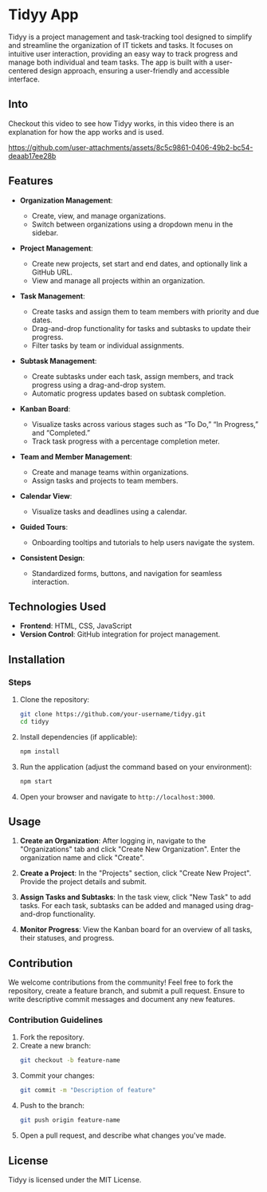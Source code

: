 # Tidyy App
Tidyy is a project management and task-tracking tool designed to simplify and streamline the organization of IT tickets and tasks. It focuses on intuitive user interaction, providing an easy way to track progress and manage both individual and team tasks. The app is built with a user-centered design approach, ensuring a user-friendly and accessible interface.

## Into
Checkout this video to see how Tidyy works, in this video there is an explanation for how the app works and is used. 


https://github.com/user-attachments/assets/8c5c9861-0406-49b2-bc54-deaab17ee28b



## Features

- **Organization Management**: 
  - Create, view, and manage organizations.
  - Switch between organizations using a dropdown menu in the sidebar.

- **Project Management**:
  - Create new projects, set start and end dates, and optionally link a GitHub URL.
  - View and manage all projects within an organization.

- **Task Management**:
  - Create tasks and assign them to team members with priority and due dates.
  - Drag-and-drop functionality for tasks and subtasks to update their progress.
  - Filter tasks by team or individual assignments.

- **Subtask Management**:
  - Create subtasks under each task, assign members, and track progress using a drag-and-drop system.
  - Automatic progress updates based on subtask completion.

- **Kanban Board**: 
  - Visualize tasks across various stages such as “To Do,” “In Progress,” and “Completed.”
  - Track task progress with a percentage completion meter.

- **Team and Member Management**:
  - Create and manage teams within organizations.
  - Assign tasks and projects to team members.

- **Calendar View**: 
  - Visualize tasks and deadlines using a calendar.

- **Guided Tours**: 
  - Onboarding tooltips and tutorials to help users navigate the system.

- **Consistent Design**:
  - Standardized forms, buttons, and navigation for seamless interaction.

## Technologies Used

- **Frontend**: HTML, CSS, JavaScript
- **Version Control**: GitHub integration for project management.

## Installation

### Steps

1. Clone the repository:
   ```bash
   git clone https://github.com/your-username/tidyy.git
   cd tidyy
   ```

2. Install dependencies (if applicable):
   ```bash
   npm install
   ```

3. Run the application (adjust the command based on your environment):
   ```bash
   npm start
   ```

4. Open your browser and navigate to `http://localhost:3000`.

## Usage

1. **Create an Organization**: After logging in, navigate to the "Organizations" tab and click "Create New Organization". Enter the organization name and click "Create".

2. **Create a Project**: In the "Projects" section, click "Create New Project". Provide the project details and submit.

3. **Assign Tasks and Subtasks**: In the task view, click "New Task" to add tasks. For each task, subtasks can be added and managed using drag-and-drop functionality.

4. **Monitor Progress**: View the Kanban board for an overview of all tasks, their statuses, and progress.

## Contribution

We welcome contributions from the community! Feel free to fork the repository, create a feature branch, and submit a pull request. Ensure to write descriptive commit messages and document any new features.

### Contribution Guidelines

1. Fork the repository.
2. Create a new branch:
   ```bash
   git checkout -b feature-name
   ```
3. Commit your changes:
   ```bash
   git commit -m "Description of feature"
   ```
4. Push to the branch:
   ```bash
   git push origin feature-name
   ```
5. Open a pull request, and describe what changes you've made.

## License

Tidyy is licensed under the MIT License.

